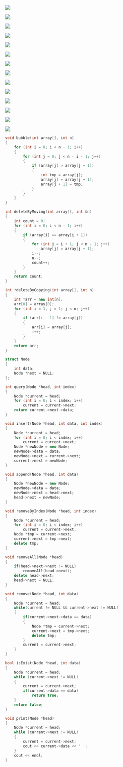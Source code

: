 ![](./images/2020-12-30-22-01-45.png)

![](./images/2020-12-30-22-02-01.png)

![](./images/2020-12-30-22-02-23.png)

![](./images/2020-12-30-22-02-54.png)

![](./images/2020-12-30-22-03-10.png)

![](./images/2020-12-30-22-03-23.png)

![](./images/2020-12-30-22-04-06.png)

![](./images/2020-12-30-22-04-26.png)

![](./images/2020-12-30-22-04-40.png)

![](./images/2020-12-30-22-05-01.png)

![](./images/2020-12-30-22-05-14.png)

![](./images/2020-12-30-22-05-33.png)

![](./images/2020-12-30-22-05-45.png)

![](./images/2020-12-30-22-05-58.png)

```c++
void bubble(int array[], int n)
{
    for (int i = 0; i < n - 1; i++)
    {
        for (int j = 0; j < n - i - 1; j++)
        {
            if (array[j] > array[j + 1])
            {
                int tmp = array[j];
                array[j] = array[j + 1];
                array[j + 1] = tmp;
            }
        }
    }
}

int deleteByMoving(int array[], int &n)
{
    int count = 0;
    for (int i = 0; i < n - 1; i++)
    {
        if (array[i] == array[i + 1])
        {
            for (int j = i + 1; j < n - 1; j++)
                array[j] = array[j + 1];
            i--;
            n--;
            count++;
        }
    }
    return count;
}

int *deleteByCopying(int array[], int n)
{
    int *arr = new int[n];
    arr[0] = array[0];
    for (int i = 1, j = 1; j < n; j++)
    {
        if (arr[i - 1] != array[j])
        {
            arr[i] = array[j];
            i++;
        }
    }
    return arr;
}

struct Node
{
    int data;
    Node *next = NULL;
};

int query(Node *head, int index)
{
    Node *current = head;
    for (int i = 0; i < index; i++)
        current = current->next;
    return current->next->data;
}

void insert(Node *head, int data, int index)
{
    Node *current = head;
    for (int i = 0; i < index; i++)
        current = current->next;
    Node *newNode = new Node;
    newNode->data = data;
    newNode->next = current->next;
    current->next = newNode;
}

void append(Node *head, int data)
{
    Node *newNode = new Node;
    newNode->data = data;
    newNode->next = head->next;
    head->next = newNode;
}

void removeByIndex(Node *head, int index)
{
    Node *current = head;
    for (int i = 0; i < index; i++)
        current = current->next;
    Node *tmp = current->next;
    current->next = tmp->next;
    delete tmp;
}

void removeAll(Node *head)
{
    if(head->next->next != NULL)
        removeAll(head->next);
    delete head->next;
    head->next = NULL;
}

void remove(Node *head, int data)
{
    Node *current = head;
    while(current != NULL && current->next != NULL)
    {
        if(current->next->data == data)
        {
            Node *tmp = current->next;
            current->next = tmp->next;
            delete tmp;
        }
        current = current->next;
    }
}

bool isExist(Node *head, int data)
{
    Node *current = head;
    while (current->next != NULL)
    {
        current = current->next;
        if(current->data == data)
            return true; 
    }
    return false;
}

void print(Node *head)
{
    Node *current = head;
    while (current->next != NULL)
    {
        current = current->next;
        cout << current->data << ' ';
    }
    cout << endl;
}
```